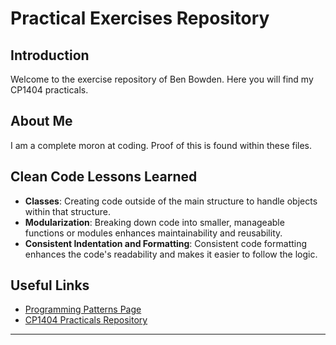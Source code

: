 # Practical Exercises Repository

## Introduction
Welcome to the exercise repository of Ben Bowden. Here you will find my CP1404 practicals.

## About Me
I am a complete moron at coding. Proof of this is found within these files.

## Clean Code Lessons Learned
- **Classes**: Creating code outside of the main structure to handle objects within that structure.
- **Modularization**: Breaking down code into smaller, manageable functions or modules enhances maintainability and reusability.
- **Consistent Indentation and Formatting**: Consistent code formatting enhances the code's readability and makes it easier to follow the logic.

## Useful Links
- [Programming Patterns Page](https://github.com/CP1404/Starter/wiki/Programming-Patterns)
- [CP1404 Practicals Repository](https://github.com/CP1404/Practicals)

---